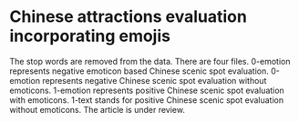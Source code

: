 #  Chinese attractions evaluation incorporating emojis
 The stop words are removed from the data. There are four files. 0-emotion represents negative emoticon based Chinese scenic spot evaluation. 0-emotion represents negative Chinese scenic spot evaluation without emoticons. 1-emotion represents positive Chinese scenic spot evaluation with emoticons. 1-text stands for positive Chinese scenic spot evaluation without emoticons. The article is under review.

